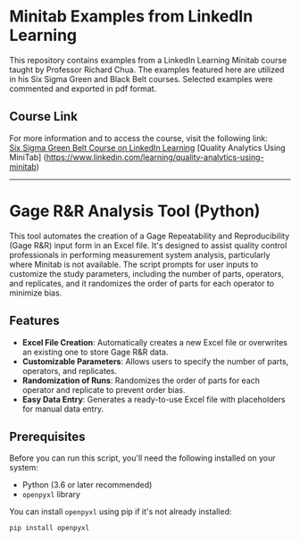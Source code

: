 # Minitab Examples from LinkedIn Learning

This repository contains examples from a LinkedIn Learning Minitab course taught by Professor Richard Chua. The examples featured here are utilized in his Six Sigma Green and Black Belt courses.
Selected examples were commented and exported in pdf format.

## Course Link
For more information and to access the course, visit the following link:  
[Six Sigma Green Belt Course on LinkedIn Learning](https://www.linkedin.com/learning/six-sigma-green-belt/)
[Quality Analytics Using MiniTab]
(https://www.linkedin.com/learning/quality-analytics-using-minitab)

_______________________________________________________________________

# Gage R&R Analysis Tool (Python)

This tool automates the creation of a Gage Repeatability and Reproducibility (Gage R&R) input form in an Excel file. It's designed to assist quality control professionals in performing measurement system analysis, particularly where Minitab is not available. The script prompts for user inputs to customize the study parameters, including the number of parts, operators, and replicates, and it randomizes the order of parts for each operator to minimize bias.

## Features

- **Excel File Creation**: Automatically creates a new Excel file or overwrites an existing one to store Gage R&R data.
- **Customizable Parameters**: Allows users to specify the number of parts, operators, and replicates.
- **Randomization of Runs**: Randomizes the order of parts for each operator and replicate to prevent order bias.
- **Easy Data Entry**: Generates a ready-to-use Excel file with placeholders for manual data entry.

## Prerequisites

Before you can run this script, you'll need the following installed on your system:
- Python (3.6 or later recommended)
- `openpyxl` library

You can install `openpyxl` using pip if it's not already installed:

```bash
pip install openpyxl